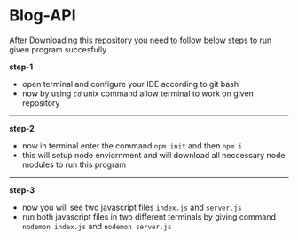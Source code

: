 # Blog-API

After Downloading this repository you need to follow below steps
to run given program succesfully

**step-1**
* open terminal and configure your IDE according to git bash
* now by using _`cd`_ unix command allow terminal to work on given repository
---

**step-2**
* now in terminal enter the command:`npm init` and then `npm i`
* this will setup node enviornment and will download all neccessary node modules to run this program
---

**step-3**
* now you will see two javascript files `index.js` and `server.js`
* run both javascript files in two different terminals by giving command `nodemon index.js` and `nodemon server.js`
